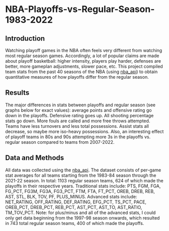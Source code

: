 # NBA-Playoffs-vs-Regular-Season-1983-2022

## Introduction
Watching playoff games in the NBA often feels very different from watching most regular season games. Accordingly, a lot of popular claims are made about playoff basketball: higher intensity, players play harder, defenses are better, more gameplan adjustments, slower pace, etc. This project compiled team stats from the past 40 seasons of the NBA (using [nba_api](https://github.com/swar/nba_api)) to obtain quantitative measures of how playoffs differ from the regular season.

## Results
The major differences in stats between playoffs and regular season (see graphs below for exact values): average points and offensive rating go down in the playoffs. Defensive rating goes up. All shooting percentage stats go down. More fouls are called and more free throws attempted. Teams have less turnovers and less total possessions. Assist stats all decrease, so maybe more iso-heavy possessions. Also, an interesting effect of playoff teams in 80s and 90s attempting more 3s in the playoffs vs. regular season compared to teams from 2007-2022.

[barGraphs_playoffsMinusRegSeason]: https://imgur.com/a/l2PWT23


## Data and Methods
All data was collected using the [nba_api](https://github.com/swar/nba_api). The dataset consists of per-game stat averages for all teams starting from the 1983-84 season through the 2021-22 season. In total: 1103 regular season teams, 624 of which made the playoffs in their respective years. Traditional stats include: PTS, FGM, FGA, FG_PCT, FG3M, FG3A, FG3_PCT, FTM, FTA, FT_PCT, OREB, DREB, REB, AST, STL, BLK, TOV, PF, PLUS_MINUS. Advanced stats include: NET_RATING, OFF_RATING, DEF_RATING, EFG_PCT, TS_PCT, PACE, OREB_PCT, DREB_PCT, REB_PCT, AST_PCT, AST_TO, AST_RATIO, TM_TOV_PCT. Note: for plus/minus and all of the advanced stats, I could only get data beginning from the 1997-98 season onwards, which resulted in 743 total regular season teams, 400 of which made the playoffs. 
